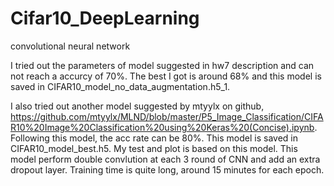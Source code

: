 # Cifar10_DeepLearning
convolutional neural network

I tried out the parameters of model suggested in hw7 description and can not reach a accurcy of 70%. The best I got is around 68% and this model is saved in CIFAR10_model_no_data_augmentation.h5_1.

I also tried out another model suggested by mtyylx on github, https://github.com/mtyylx/MLND/blob/master/P5_Image_Classification/CIFAR10%20Image%20Classification%20using%20Keras%20(Concise).ipynb. Following this model, the acc rate can be 80%. This model is saved in CIFAR10_model_best.h5. My test and plot is based on this model. 
This model perform double convlution at each 3 round of CNN and add an extra dropout layer. Training time is quite long, around 15 minutes for each epoch.


